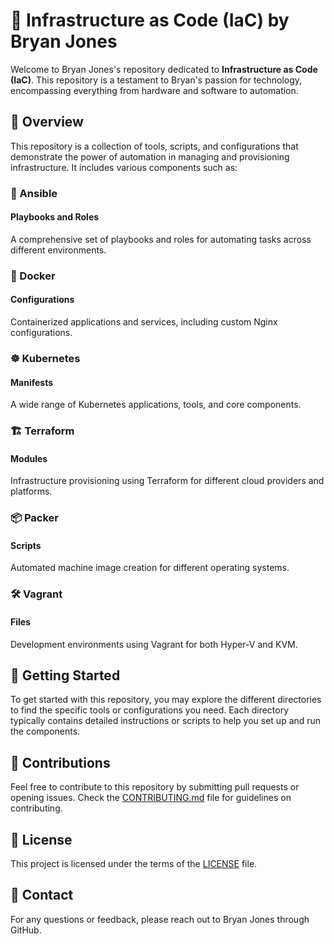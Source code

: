 # 🚀 Infrastructure as Code (IaC) by Bryan Jones

Welcome to Bryan Jones's repository dedicated to **Infrastructure as Code (IaC)**. This repository is a testament to Bryan's passion for technology, encompassing everything from hardware and software to automation.

## 📑 Overview

This repository is a collection of tools, scripts, and configurations that demonstrate the power of automation in managing and provisioning infrastructure. It includes various components such as:

### 🧰 Ansible

#### Playbooks and Roles
A comprehensive set of playbooks and roles for automating tasks across different environments.

### 🐳 Docker

#### Configurations
Containerized applications and services, including custom Nginx configurations.

### ☸️ Kubernetes

#### Manifests
A wide range of Kubernetes applications, tools, and core components.

### 🏗️ Terraform

#### Modules
Infrastructure provisioning using Terraform for different cloud providers and platforms.

### 📦 Packer

#### Scripts
Automated machine image creation for different operating systems.

### 🛠️ Vagrant

#### Files
Development environments using Vagrant for both Hyper-V and KVM.

## 🚀 Getting Started

To get started with this repository, you may explore the different directories to find the specific tools or configurations you need. Each directory typically contains detailed instructions or scripts to help you set up and run the components.

## 🤝 Contributions

Feel free to contribute to this repository by submitting pull requests or opening issues. Check the [CONTRIBUTING.md](CONTRIBUTING.md) file for guidelines on contributing.

## 📜 License

This project is licensed under the terms of the [LICENSE](LICENSE) file.

## 📧 Contact

For any questions or feedback, please reach out to Bryan Jones through GitHub.

